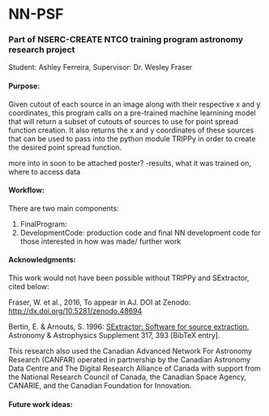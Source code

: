 # NN-PSF
### Part of NSERC-CREATE NTCO training program astronomy research project
Student: Ashley Ferreira, Supervisor: Dr. Wesley Fraser

#### Purpose:

Given cutout of each source in an image along with their respective x and y coordinates, this program calls on a pre-trained machine learnining model that will return a subset of cutouts of sources to use for point spread function creation. It also returns the x and y coordinates of these sources that can be used to pass into the python module TRIPPy in order to create the desired point spread function.

more into in soon to be attached poster?
-results, what it was trained on, where to access data

#### Workflow:

There are two main components: 
1. FinalProgram: 
2. DevelopmentCode:
production code and final NN
development code for those interested in how was made/ further work


#### Acknowledgments:

This work would not have been possible without TRIPPy and SExtractor, cited below:

Fraser, W. et al., 2016, To appear in AJ. DOI at Zenodo: http://dx.doi.org/10.5281/zenodo.48694

Bertin, E. & Arnouts, S. 1996: [SExtractor: Software for source extraction](https://ui.adsabs.harvard.edu/abs/1996A%26AS..117..393B/abstract), Astronomy & Astrophysics Supplement 317, 393 [BibTeX entry].

This research also used the Canadian Advanced Network For Astronomy Research (CANFAR) operated in partnership by the  Canadian Astronomy Data Centre and The Digital Research Alliance of Canada with support from the National Research Council of Canada, the Canadian Space Agency, CANARIE, and the Canadian Foundation for Innovation.

#### Future work ideas:
